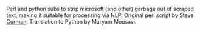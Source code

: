 Perl and python subs to strip microsoft (and other) garbage out of scraped text, making it suitable for processing via NLP. Original perl script by [Steve Corman](https://github.com/networks1). Translation to Python by Maryam Mousavi.

